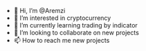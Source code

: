 - 👋 Hi, I’m @Aremzi
- 👀 I’m interested in cryptocurrency
- 🌱 I’m currently learning trading by indicator 
- 💞️ I’m looking to collaborate on new projects
- 📫 How to reach me new projects

<!---
Aremzi/Aremzi is a ✨ special ✨ repository because its `README.md` (this file) appears on your GitHub profile.
You can click the Preview link to take a look at your changes.
--->

